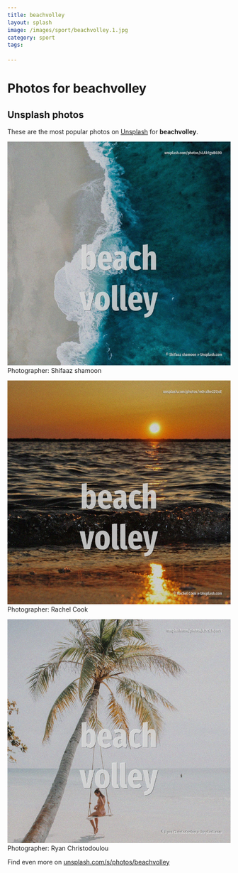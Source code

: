 ```yaml
---
title: beachvolley
layout: splash
image: /images/sport/beachvolley.1.jpg
category: sport
tags:

---
```

# Photos for beachvolley
 
## Unsplash photos
These are the most popular photos on [Unsplash](https://unsplash.com) for **beachvolley**.
 
![beachvolley](/images/sport/beachvolley.1.jpg)
Photographer:  Shifaaz shamoon
 
![beachvolley](/images/sport/beachvolley.2.jpg)
Photographer:  Rachel Cook
 
![beachvolley](/images/sport/beachvolley.3.jpg)
Photographer:  Ryan Christodoulou
 
Find even more on [unsplash.com/s/photos/beachvolley](https://unsplash.com/s/photos/beachvolley)
 
